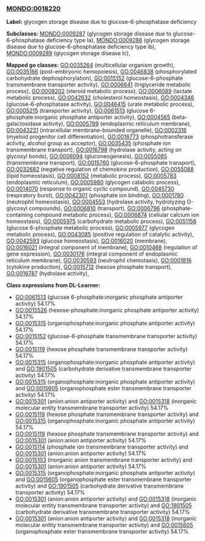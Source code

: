 
### [MONDO:0018220](http://purl.obolibrary.org/obo/MONDO_0018220)
**Label:** glycogen storage disease due to glucose-6-phosphatase deficiency

**Subclasses:** [MONDO:0009287](http://purl.obolibrary.org/obo/MONDO_0009287) (glycogen storage disease due to glucose-6-phosphatase deficiency type Ia), [MONDO:0009288](http://purl.obolibrary.org/obo/MONDO_0009288) (glycogen storage disease due to glucose-6-phosphatase deficiency type ib), [MONDO:0009289](http://purl.obolibrary.org/obo/MONDO_0009289) (glycogen storage disease Ic), 

**Mapped go classes:** [GO:0035264](http://purl.obolibrary.org/obo/GO_0035264) (multicellular organism growth), [GO:0035166](http://purl.obolibrary.org/obo/GO_0035166) (post-embryonic hemopoiesis), [GO:0046838](http://purl.obolibrary.org/obo/GO_0046838) (phosphorylated carbohydrate dephosphorylation), [GO:0015152](http://purl.obolibrary.org/obo/GO_0015152) (glucose-6-phosphate transmembrane transporter activity), [GO:0006641](http://purl.obolibrary.org/obo/GO_0006641) (triglyceride metabolic process), [GO:0008202](http://purl.obolibrary.org/obo/GO_0008202) (steroid metabolic process), [GO:0006089](http://purl.obolibrary.org/obo/GO_0006089) (lactate metabolic process), [GO:0042632](http://purl.obolibrary.org/obo/GO_0042632) (cholesterol homeostasis), [GO:0004346](http://purl.obolibrary.org/obo/GO_0004346) (glucose-6-phosphatase activity), [GO:0046415](http://purl.obolibrary.org/obo/GO_0046415) (urate metabolic process), [GO:0005215](http://purl.obolibrary.org/obo/GO_0005215) (transporter activity), [GO:0061513](http://purl.obolibrary.org/obo/GO_0061513) (glucose 6-phosphate:inorganic phosphate antiporter activity), [GO:0004565](http://purl.obolibrary.org/obo/GO_0004565) (beta-galactosidase activity), [GO:0005789](http://purl.obolibrary.org/obo/GO_0005789) (endoplasmic reticulum membrane), [GO:0043231](http://purl.obolibrary.org/obo/GO_0043231) (intracellular membrane-bounded organelle), [GO:0002318](http://purl.obolibrary.org/obo/GO_0002318) (myeloid progenitor cell differentiation), [GO:0016773](http://purl.obolibrary.org/obo/GO_0016773) (phosphotransferase activity, alcohol group as acceptor), [GO:0035435](http://purl.obolibrary.org/obo/GO_0035435) (phosphate ion transmembrane transport), [GO:0016798](http://purl.obolibrary.org/obo/GO_0016798) (hydrolase activity, acting on glycosyl bonds), [GO:0006094](http://purl.obolibrary.org/obo/GO_0006094) (gluconeogenesis), [GO:0055085](http://purl.obolibrary.org/obo/GO_0055085) (transmembrane transport), [GO:0015760](http://purl.obolibrary.org/obo/GO_0015760) (glucose-6-phosphate transport), [GO:0032682](http://purl.obolibrary.org/obo/GO_0032682) (negative regulation of chemokine production), [GO:0055088](http://purl.obolibrary.org/obo/GO_0055088) (lipid homeostasis), [GO:0008152](http://purl.obolibrary.org/obo/GO_0008152) (metabolic process), [GO:0005783](http://purl.obolibrary.org/obo/GO_0005783) (endoplasmic reticulum), [GO:0005980](http://purl.obolibrary.org/obo/GO_0005980) (glycogen catabolic process), [GO:0014070](http://purl.obolibrary.org/obo/GO_0014070) (response to organic cyclic compound), [GO:0045730](http://purl.obolibrary.org/obo/GO_0045730) (respiratory burst), [GO:0042301](http://purl.obolibrary.org/obo/GO_0042301) (phosphate ion binding), [GO:0001780](http://purl.obolibrary.org/obo/GO_0001780) (neutrophil homeostasis), [GO:0004553](http://purl.obolibrary.org/obo/GO_0004553) (hydrolase activity, hydrolyzing O-glycosyl compounds), [GO:0006810](http://purl.obolibrary.org/obo/GO_0006810) (transport), [GO:0006796](http://purl.obolibrary.org/obo/GO_0006796) (phosphate-containing compound metabolic process), [GO:0006874](http://purl.obolibrary.org/obo/GO_0006874) (cellular calcium ion homeostasis), [GO:0005975](http://purl.obolibrary.org/obo/GO_0005975) (carbohydrate metabolic process), [GO:0051156](http://purl.obolibrary.org/obo/GO_0051156) (glucose 6-phosphate metabolic process), [GO:0005977](http://purl.obolibrary.org/obo/GO_0005977) (glycogen metabolic process), [GO:0043085](http://purl.obolibrary.org/obo/GO_0043085) (positive regulation of catalytic activity), [GO:0042593](http://purl.obolibrary.org/obo/GO_0042593) (glucose homeostasis), [GO:0016020](http://purl.obolibrary.org/obo/GO_0016020) (membrane), [GO:0016021](http://purl.obolibrary.org/obo/GO_0016021) (integral component of membrane), [GO:0010468](http://purl.obolibrary.org/obo/GO_0010468) (regulation of gene expression), [GO:0030176](http://purl.obolibrary.org/obo/GO_0030176) (integral component of endoplasmic reticulum membrane), [GO:0030593](http://purl.obolibrary.org/obo/GO_0030593) (neutrophil chemotaxis), [GO:0001816](http://purl.obolibrary.org/obo/GO_0001816) (cytokine production), [GO:0015712](http://purl.obolibrary.org/obo/GO_0015712) (hexose phosphate transport), [GO:0016787](http://purl.obolibrary.org/obo/GO_0016787) (hydrolase activity), 

**Class expressions from DL-Learner:**

- [GO:0061513](http://purl.obolibrary.org/obo/GO_0061513) (glucose 6-phosphate:inorganic phosphate antiporter activity) 54.17%
- [GO:0015526](http://purl.obolibrary.org/obo/GO_0015526) (hexose-phosphate:inorganic phosphate antiporter activity) 54.17%
- [GO:0015315](http://purl.obolibrary.org/obo/GO_0015315) (organophosphate:inorganic phosphate antiporter activity) 54.17%
- [GO:0015152](http://purl.obolibrary.org/obo/GO_0015152) (glucose-6-phosphate transmembrane transporter activity) 54.17%
- [GO:0015119](http://purl.obolibrary.org/obo/GO_0015119) (hexose phosphate transmembrane transporter activity) 54.17%
- [GO:0015315](http://purl.obolibrary.org/obo/GO_0015315) (organophosphate:inorganic phosphate antiporter activity) and [GO:1901505](http://purl.obolibrary.org/obo/GO_1901505) (carbohydrate derivative transmembrane transporter activity) 54.17%
- [GO:0015315](http://purl.obolibrary.org/obo/GO_0015315) (organophosphate:inorganic phosphate antiporter activity) and [GO:0015605](http://purl.obolibrary.org/obo/GO_0015605) (organophosphate ester transmembrane transporter activity) 54.17%
- [GO:0015301](http://purl.obolibrary.org/obo/GO_0015301) (anion:anion antiporter activity) and [GO:0015318](http://purl.obolibrary.org/obo/GO_0015318) (inorganic molecular entity transmembrane transporter activity) 54.17%
- [GO:0015119](http://purl.obolibrary.org/obo/GO_0015119) (hexose phosphate transmembrane transporter activity) and [GO:0015315](http://purl.obolibrary.org/obo/GO_0015315) (organophosphate:inorganic phosphate antiporter activity) 54.17%
- [GO:0015119](http://purl.obolibrary.org/obo/GO_0015119) (hexose phosphate transmembrane transporter activity) and [GO:0015301](http://purl.obolibrary.org/obo/GO_0015301) (anion:anion antiporter activity) 54.17%
- [GO:0015114](http://purl.obolibrary.org/obo/GO_0015114) (phosphate ion transmembrane transporter activity) and [GO:0015301](http://purl.obolibrary.org/obo/GO_0015301) (anion:anion antiporter activity) 54.17%
- [GO:0015103](http://purl.obolibrary.org/obo/GO_0015103) (inorganic anion transmembrane transporter activity) and [GO:0015301](http://purl.obolibrary.org/obo/GO_0015301) (anion:anion antiporter activity) 54.17%
- [GO:0015315](http://purl.obolibrary.org/obo/GO_0015315) (organophosphate:inorganic phosphate antiporter activity) and [GO:0015605](http://purl.obolibrary.org/obo/GO_0015605) (organophosphate ester transmembrane transporter activity) and [GO:1901505](http://purl.obolibrary.org/obo/GO_1901505) (carbohydrate derivative transmembrane transporter activity) 54.17%
- [GO:0015301](http://purl.obolibrary.org/obo/GO_0015301) (anion:anion antiporter activity) and [GO:0015318](http://purl.obolibrary.org/obo/GO_0015318) (inorganic molecular entity transmembrane transporter activity) and [GO:1901505](http://purl.obolibrary.org/obo/GO_1901505) (carbohydrate derivative transmembrane transporter activity) 54.17%
- [GO:0015301](http://purl.obolibrary.org/obo/GO_0015301) (anion:anion antiporter activity) and [GO:0015318](http://purl.obolibrary.org/obo/GO_0015318) (inorganic molecular entity transmembrane transporter activity) and [GO:0015605](http://purl.obolibrary.org/obo/GO_0015605) (organophosphate ester transmembrane transporter activity) 54.17%


